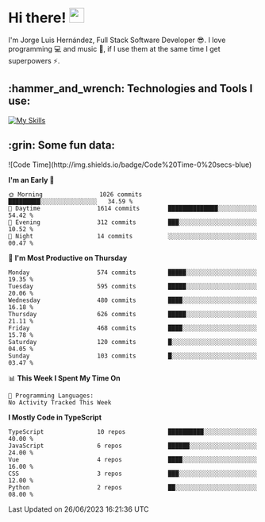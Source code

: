 <h1 align="left">
 <abc>
  <br>Hi there! <img src="https://user-images.githubusercontent.com/42378118/110234147-e3259600-7f4e-11eb-95be-0c4047144dea.gif" width="30"><br>
 </abc>
</h1>

I'm Jorge Luis Hernández, Full Stack Software Developer :sunglasses:. I love programming :computer: and music :musical_score:, if I use them at the same time I get superpowers :zap:. 


<h2 align="left">:hammer_and_wrench: Technologies and Tools I use:</h2>

[![My Skills](https://skillicons.dev/icons?i=js,ts,html,css,py,vue,react,next,nest,postgres,mysql)](https://skillicons.dev)

<h2 align="left">:grin: Some fun data:</h2>
<!--START_SECTION:waka-->
![Code Time](http://img.shields.io/badge/Code%20Time-0%20secs-blue)

**I'm an Early 🐤** 

```text
🌞 Morning                1026 commits        █████████░░░░░░░░░░░░░░░░   34.59 % 
🌆 Daytime                1614 commits        ██████████████░░░░░░░░░░░   54.42 % 
🌃 Evening                312 commits         ███░░░░░░░░░░░░░░░░░░░░░░   10.52 % 
🌙 Night                  14 commits          ░░░░░░░░░░░░░░░░░░░░░░░░░   00.47 % 
```
📅 **I'm Most Productive on Thursday** 

```text
Monday                   574 commits         █████░░░░░░░░░░░░░░░░░░░░   19.35 % 
Tuesday                  595 commits         █████░░░░░░░░░░░░░░░░░░░░   20.06 % 
Wednesday                480 commits         ████░░░░░░░░░░░░░░░░░░░░░   16.18 % 
Thursday                 626 commits         █████░░░░░░░░░░░░░░░░░░░░   21.11 % 
Friday                   468 commits         ████░░░░░░░░░░░░░░░░░░░░░   15.78 % 
Saturday                 120 commits         █░░░░░░░░░░░░░░░░░░░░░░░░   04.05 % 
Sunday                   103 commits         █░░░░░░░░░░░░░░░░░░░░░░░░   03.47 % 
```


📊 **This Week I Spent My Time On** 

```text
💬 Programming Languages: 
No Activity Tracked This Week
```

**I Mostly Code in TypeScript** 

```text
TypeScript               10 repos            ██████████░░░░░░░░░░░░░░░   40.00 % 
JavaScript               6 repos             ██████░░░░░░░░░░░░░░░░░░░   24.00 % 
Vue                      4 repos             ████░░░░░░░░░░░░░░░░░░░░░   16.00 % 
CSS                      3 repos             ███░░░░░░░░░░░░░░░░░░░░░░   12.00 % 
Python                   2 repos             ██░░░░░░░░░░░░░░░░░░░░░░░   08.00 % 
```




 Last Updated on 26/06/2023 16:21:36 UTC
<!--END_SECTION:waka-->
